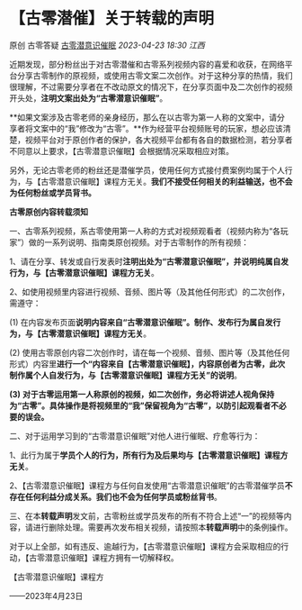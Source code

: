 # 【古零潜催】关于转载的声明

原创 古零答疑 [古零潜意识催眠](javascript:void(0);) *2023-04-23 18:30* *江西*



近期发现，部分粉丝出于对古零潜催和古零系列视频内容的喜爱和收获，在网络平台分享古零制作的原视频，或使用古零文案二次创作。对于这种分享的热情，我们很理解，不过需要分享者在不改动原文的情况下，在分享页面中及二次创作的视频开头处，**注明文案出处为“古零潜意识催眠”**。

**如果文案涉及古零老师的亲身经历，那么在以古零为第一人称的文案中，请分享者将文案中的“我”修改为“古零”。**作为经营平台视频账号的玩家，想必应该清楚，视频平台对于原创作者的保护，各大视频平台都有各自的数据检测，若分享者不同意以上要求，【古零潜意识催眠】会根据情况采取相应对策。

另外，无论古零老师的粉丝还是潜催学员，使用任何方式接付费案例均属于个人行为，与【古零潜意识催眠】课程方无关。**我们不接受任何相关的利益输送，也不会为任何粉丝或学员背书。**



**古零原创内容转载须知**



一、古零系列视频，系古零使用第一人称的方式对视频观看者（视频内称为“各玩家”）做的一系列说明、指南类原创视频。对于古零制作的所有视频：

1、请在分享、转发或自行发表时**注明出处为“古零潜意识催眠”，并说明纯属自发行为，与【古零潜意识催眠】课程方无关**。

2、如使用视频里内容进行视频、音频、图片等（及其他任何形式）的二次创作，需遵守：

(1) 在内容发布页面**说明内容来自“古零潜意识催眠”。制作、发布行为属自发行为，与【古零潜意识催眠】课程方无关**。

(2) 使用古零原创内容二次创作时，请在每一个视频、音频、图片等（及其他任何形式）内容里**进行一个“内容来自【古零潜意识催眠】，内容原创者为古零，此次制作属个人自发行为，与【古零潜意识催眠】课程方无关”的说明**。

**(3)** **对于古零运用第一人称原创的视频，如二次创作，务必将讲述人视角保持为“古零”。具体操作是将视频里的“我”保留视角为“古零”，以防引起观看者不必要的误会。**



二、对于运用学习到的“古零潜意识催眠”对他人进行催眠、疗愈等行为：

1、此行为属于**学员个人的行为，所有行为及后果均与【古零潜意识催眠】课程方无关**。

2、【古零潜意识催眠】课程方与任何自发使用“古零潜意识催眠”的古零潜催学员**不存在任何利益分成关系。我们也不会为任何学员或粉丝背书**。



三、在本**转载声明**发文前，古零粉丝或学员发布的所有不符合上述“一”的视频等内容，请进行删除处理。需要再次发布相关视频，请按照本**转载声明**中的条例操作。



对于以上全部，如有违反、逾越行为，【古零潜意识催眠】课程方会采取相应的行动，【古零潜意识催眠】课程方拥有一切解释权。



【古零潜意识催眠】课程方

——2023年4月23日